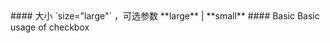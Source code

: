 <cn>
#### 大小
`size="large"` ，可选参数 **large** | **small**
</cn>

<us>
#### Basic
Basic usage of checkbox
</us>
